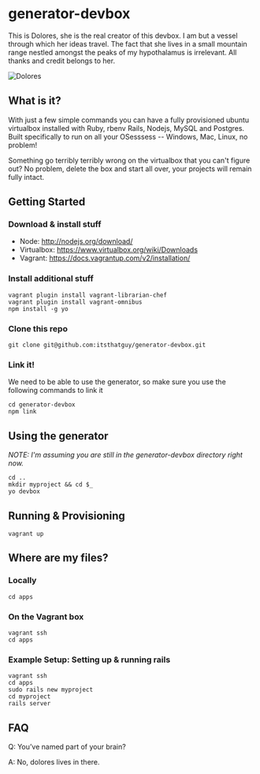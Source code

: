 # generator-devbox

This is Dolores, she is the real creator of this devbox. I am but a vessel through which her ideas travel. The fact that she lives in a small mountain range nestled amongst the peaks of my hypothalamus is irrelevant. All thanks and credit belongs to her.

![Dolores](http://i.imgur.com/2gLHPmt.png)


## What is it?

With just a few simple commands you can have a fully provisioned ubuntu virtualbox installed with Ruby, rbenv Rails, Nodejs, MySQL and Postgres. Built specifically to run on all your OSesssess -- Windows, Mac, Linux, no problem!

Something go terribly terribly wrong on the virtualbox that you can't figure out? No problem, delete the box and start all over, your projects will remain fully intact.


## Getting Started

### Download & install stuff

- Node: http://nodejs.org/download/
- Virtualbox: https://www.virtualbox.org/wiki/Downloads
- Vagrant: https://docs.vagrantup.com/v2/installation/



### Install additional stuff

```
vagrant plugin install vagrant-librarian-chef
vagrant plugin install vagrant-omnibus
npm install -g yo
```

### Clone this repo

```
git clone git@github.com:itsthatguy/generator-devbox.git
```

### Link it!

We need to be able to use the generator, so make sure you use the following commands to link it

```
cd generator-devbox
npm link
```


## Using the generator
*NOTE: I'm assuming you are still in the generator-devbox directory right now.*

```
cd ..
mkdir myproject && cd $_
yo devbox
```


## Running & Provisioning

```
vagrant up
```

## Where are my files?

### **Locally**

```
cd apps
```

### **On the Vagrant box**

```
vagrant ssh
cd apps
```

### Example Setup: Setting up & running rails

```
vagrant ssh
cd apps
sudo rails new myproject
cd myproject
rails server
```


## FAQ

Q: You’ve named part of your brain?

A: No, dolores lives in there.

